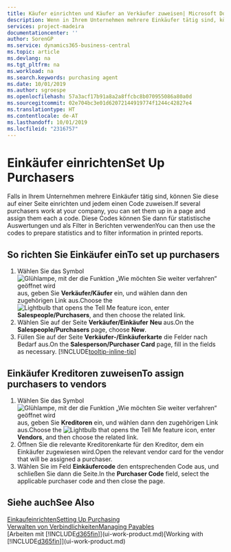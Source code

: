 ```yaml
---
title: Käufer einrichten und Käufer an Verkäufer zuweisen| Microsoft Docs
description: Wenn in Ihrem Unternehmen mehrere Einkäufer tätig sind, können Sie diese für statistische Analyse organisieren.
services: project-madeira
documentationcenter: ''
author: SorenGP
ms.service: dynamics365-business-central
ms.topic: article
ms.devlang: na
ms.tgt_pltfrm: na
ms.workload: na
ms.search.keywords: purchasing agent
ms.date: 10/01/2019
ms.author: sgroespe
ms.openlocfilehash: 57a3acf17b91a8a2a8ffcbc8b070955086a80a0d
ms.sourcegitcommit: 02e704bc3e01d62072144919774f1244c42827e4
ms.translationtype: HT
ms.contentlocale: de-AT
ms.lasthandoff: 10/01/2019
ms.locfileid: "2316757"
---
```

# <a name="set-up-purchasers"></a><span data-ttu-id="38043-103">Einkäufer einrichten</span><span class="sxs-lookup"><span data-stu-id="38043-103">Set Up Purchasers</span></span>
<span data-ttu-id="38043-104">Falls in Ihrem Unternehmen mehrere Einkäufer tätig sind, können Sie diese auf einer Seite einrichten und jedem einen Code zuweisen.</span><span class="sxs-lookup"><span data-stu-id="38043-104">If several purchasers work at your company, you can set them up in a page and assign them each a code.</span></span> <span data-ttu-id="38043-105">Diese Codes können Sie dann für statistische Auswertungen und als Filter in Berichten verwenden</span><span class="sxs-lookup"><span data-stu-id="38043-105">You can then use the codes to prepare statistics and to filter information in printed reports.</span></span>

## <a name="to-set-up-purchasers"></a><span data-ttu-id="38043-106">So richten Sie Einkäufer ein</span><span class="sxs-lookup"><span data-stu-id="38043-106">To set up purchasers</span></span>
1. <span data-ttu-id="38043-107">Wählen Sie das Symbol ![Glühlampe, mit der die Funktion „Wie möchten Sie weiter verfahren“ geöffnet wird](media/ui-search/search_small.png "Wie möchten Sie weiter verfahren?") aus, geben Sie **Verkäufer/Käufer** ein, und wählen dann den zugehörigen Link aus.</span><span class="sxs-lookup"><span data-stu-id="38043-107">Choose the ![Lightbulb that opens the Tell Me feature](media/ui-search/search_small.png "Tell me what you want to do") icon, enter **Salespeople/Purchasers**, and then choose the related link.</span></span>
2. <span data-ttu-id="38043-108">Wählen Sie auf der Seite **Verkäufer/Einkäufer** **Neu** aus.</span><span class="sxs-lookup"><span data-stu-id="38043-108">On the **Salespeople/Purchasers** page, choose **New**.</span></span>
3. <span data-ttu-id="38043-109">Füllen Sie auf der Seite **Verkäufer-/Einkäuferkarte** die Felder nach Bedarf aus.</span><span class="sxs-lookup"><span data-stu-id="38043-109">On the **Salesperson/Purchaser Card** page, fill in the fields as necessary.</span></span> [!INCLUDE[tooltip-inline-tip](includes/tooltip-inline-tip_md.md)]

## <a name="to-assign-purchasers-to-vendors"></a><span data-ttu-id="38043-110">Einkäufer Kreditoren zuweisen</span><span class="sxs-lookup"><span data-stu-id="38043-110">To assign purchasers to vendors</span></span>
1. <span data-ttu-id="38043-111">Wählen Sie das Symbol ![Glühlampe, mit der die Funktion „Wie möchten Sie weiter verfahren“ geöffnet wird](media/ui-search/search_small.png "Wie möchten Sie weiter verfahren?") aus, geben Sie **Kreditoren** ein, und wählen dann den zugehörigen Link aus.</span><span class="sxs-lookup"><span data-stu-id="38043-111">Choose the ![Lightbulb that opens the Tell Me feature](media/ui-search/search_small.png "Tell me what you want to do") icon, enter **Vendors**, and then choose the related link.</span></span>
2. <span data-ttu-id="38043-112">Öffnen Sie die relevante Kreditorenkarte für den Kreditor, dem ein Einkäufer zugewiesen wird.</span><span class="sxs-lookup"><span data-stu-id="38043-112">Open the relevant vendor card for the vendor that will be assigned a purchaser.</span></span>
3. <span data-ttu-id="38043-113">Wählen Sie im Feld **Einkäufercode** den entsprechenden Code aus, und schließen Sie dann die Seite.</span><span class="sxs-lookup"><span data-stu-id="38043-113">In the **Purchaser Code** field, select the applicable purchaser code and then close the page.</span></span>

## <a name="see-also"></a><span data-ttu-id="38043-114">Siehe auch</span><span class="sxs-lookup"><span data-stu-id="38043-114">See Also</span></span>
[<span data-ttu-id="38043-115">Einkaufeinrichten</span><span class="sxs-lookup"><span data-stu-id="38043-115">Setting Up Purchasing</span></span>](purchasing-setup-purchasing.md)  
[<span data-ttu-id="38043-116">Verwalten von Verbindlichkeiten</span><span class="sxs-lookup"><span data-stu-id="38043-116">Managing Payables</span></span>](payables-manage-payables.md)  
<span data-ttu-id="38043-117">[Arbeiten mit [!INCLUDE[d365fin](includes/d365fin_md.md)]](ui-work-product.md)</span><span class="sxs-lookup"><span data-stu-id="38043-117">[Working with [!INCLUDE[d365fin](includes/d365fin_md.md)]](ui-work-product.md)</span></span>
